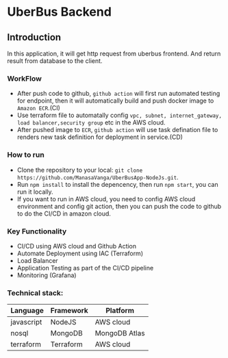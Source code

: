 # UberBus Backend


## Introduction

In this application, it will get http request from uberbus frontend. And return result from database to the client.

### WorkFlow
  - After push code to github, `github action` will first run automated testing for endpoint, then it will automatically build and push docker image to `Amazon ECR`.(CI)
  - Use terraform file to automatally config `vpc, subnet, internet_gateway, load balancer,security group` etc in the AWS cloud.
  - After pushed image to `ECR`, `github action` will use task defination file to renders new task definition for deployment in service.(CD)

### How to run
  - Clone the repository to your local: `git clone https://github.com/ManasaVanga/UberBusApp-NodeJs.git`.
  - Run `npm install` to install the depencency, then run `npm start`, you can run it locally.
  - If you want to run in AWS cloud, you need to config AWS cloud environment and config git action, then you can push the code to github to do the CI/CD in amazon cloud.

### Key Functionality
  - CI/CD using AWS cloud and Github Action
  - Automate Deployment using IAC (Terraform)
  - Load Balancer
  - Application Testing as part of the CI/CD pipeline
  - Monitoring (Grafana)

### Technical stack:
Language| Framework | Platform |
| --------| --------| --------|
javascript| NodeJS | AWS cloud|
nosql      | MongoDB  | MongoDB Atlas|
terraform   | Terraform | AWS cloud|
